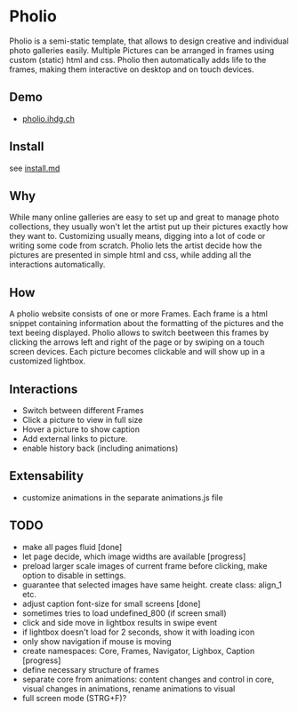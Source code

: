 # Pholio

Pholio is a semi-static template, that allows to design creative and individual photo galleries easily. Multiple Pictures can be arranged in frames using custom (static) html and css. Pholio then automatically adds life to the frames, making them interactive on desktop and on touch devices.

## Demo
  * [pholio.ihdg.ch](http://pholio.ihdg.ch/)

## Install

see [install.md](install.md)

## Why
While many online galleries are easy to set up and great to manage photo collections, they usually won't let the artist put up their pictures exactly how they want to. Customizing usually means, digging into a lot of code or writing some code from scratch.
Pholio lets the artist decide how the pictures are presented in simple html and css, while adding all the interactions automatically.

## How
A pholio website consists of one or more Frames. Each frame is a html snippet containing information about the formatting of the pictures and the text beeing displayed. Pholio allows to switch beetween this frames by clicking the arrows left and right of the page or by swiping on a touch screen devices. Each picture becomes clickable and will show up in a customized lightbox. 

## Interactions
  * Switch between different Frames
  * Click a picture to view in full size
  * Hover a picture to show caption
  * Add external links to picture.
  * enable history back (including animations)
  
## Extensability
  * customize animations in the separate animations.js file
  
## TODO
  * make all pages fluid [done]
  * let page decide, which image widths are available [progress]
  * preload larger scale images of current frame before clicking, make option to disable in settings.
  * guarantee that selected images have same height. create class: align_1 etc.
  * adjust caption font-size for small screens [done]
  * sometimes tries to load undefined_800 (if screen small)
  * click and side move in lightbox results in swipe event
  * if lightbox doesn't load for 2 seconds, show it with loading icon
  * only show navigation if mouse is moving
  * create namespaces: Core, Frames, Navigator, Lighbox, Caption [progress]
  * define necessary structure of frames
  * separate core from animations: content changes and control in core, visual changes in animations, rename animations to visual
  * full screen mode (STRG+F)?
